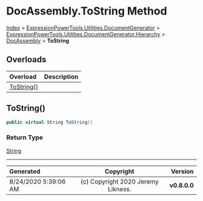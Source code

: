 ﻿# DocAssembly.ToString Method

[Index](../index.md) > [ExpressionPowerTools.Utilities.DocumentGenerator](ExpressionPowerTools.Utilities.DocumentGenerator.a.md) > [ExpressionPowerTools.Utilities.DocumentGenerator.Hierarchy](ExpressionPowerTools.Utilities.DocumentGenerator.Hierarchy.n.md) > [DocAssembly](ExpressionPowerTools.Utilities.DocumentGenerator.Hierarchy.DocAssembly.cs.md) > **ToString**



## Overloads

| Overload | Description |
| :-- | :-- |
| [ToString()](#tostring) |  |
## ToString()



```csharp
public virtual String ToString()
```

### Return Type

 [String](https://docs.microsoft.com/dotnet/api/system.string) 



---

| Generated | Copyright | Version |
| :-- | :-: | --: |
| 8/24/2020 5:39:06 AM | (c) Copyright 2020 Jeremy Likness. | **v0.8.0.0** |
